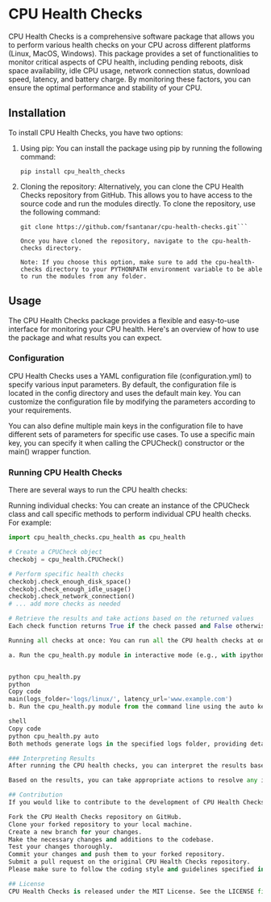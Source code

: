 
# CPU Health Checks

CPU Health Checks is a comprehensive software package that allows you to perform various health checks on your CPU across different platforms (Linux, MacOS, Windows). This package provides a set of functionalities to monitor critical aspects of CPU health, including pending reboots, disk space availability, idle CPU usage, network connection status, download speed, latency, and battery charge. By monitoring these factors, you can ensure the optimal performance and stability of your CPU.

## Installation

To install CPU Health Checks, you have two options:

1. Using pip: You can install the package using pip by running the following command:

   ```shell
   pip install cpu_health_checks

2. Cloning the repository: Alternatively, you can clone the CPU Health Checks repository from GitHub. This allows you to have access to the source code and run the modules directly. To clone the repository, use the following command:

   ```shell
   git clone https://github.com/fsantanar/cpu-health-checks.git```

   Once you have cloned the repository, navigate to the cpu-health-checks directory.

   Note: If you choose this option, make sure to add the cpu-health-checks directory to your PYTHONPATH environment variable to be able to run the modules from any folder.

## Usage
The CPU Health Checks package provides a flexible and easy-to-use interface for monitoring your CPU health. Here's an overview of how to use the package and what results you can expect.

### Configuration
CPU Health Checks uses a YAML configuration file (configuration.yml) to specify various input parameters. By default, the configuration file is located in the config directory and uses the default main key. You can customize the configuration file by modifying the parameters according to your requirements.

You can also define multiple main keys in the configuration file to have different sets of parameters for specific use cases. To use a specific main key, you can specify it when calling the CPUCheck() constructor or the main() wrapper function.

### Running CPU Health Checks
There are several ways to run the CPU health checks:

Running individual checks: You can create an instance of the CPUCheck class and call specific methods to perform individual CPU health checks. For example:

```python
import cpu_health_checks.cpu_health as cpu_health

# Create a CPUCheck object
checkobj = cpu_health.CPUCheck()

# Perform specific health checks
checkobj.check_enough_disk_space()
checkobj.check_enough_idle_usage()
checkobj.check_network_connection()
# ... add more checks as needed

# Retrieve the results and take actions based on the returned values
Each check function returns True if the check passed and False otherwise.

Running all checks at once: You can run all the CPU health checks at once using the main() wrapper function. There are two ways to do this:

a. Run the cpu_health.py module in interactive mode (e.g., with ipython or python -i) and then run main() using the desired input parameters to override the configuration file. For example:


python cpu_health.py
python
Copy code
main(logs_folder='logs/linux/', latency_url='www.example.com')
b. Run the cpu_health.py module from the command line using the auto keyword. This will automatically use the default configuration parameters defined in the configuration file to create a CPUCheck object and perform all the health checks. For example:

shell
Copy code
python cpu_health.py auto
Both methods generate logs in the specified logs folder, providing detailed information about the health check results.

### Interpreting Results
After running the CPU health checks, you can interpret the results based on the returned values from each check function. If a check passes (returns True), it means that the CPU health is satisfactory for that specific aspect. If a check fails (returns False), it indicates an issue with the CPU health in that particular area.

Based on the results, you can take appropriate actions to resolve any identified issues. For example, if the disk space check fails, you can free up disk space by removing unnecessary files or expanding the storage capacity.

## Contribution
If you would like to contribute to the development of CPU Health Checks, you can follow these steps:

Fork the CPU Health Checks repository on GitHub.
Clone your forked repository to your local machine.
Create a new branch for your changes.
Make the necessary changes and additions to the codebase.
Test your changes thoroughly.
Commit your changes and push them to your forked repository.
Submit a pull request on the original CPU Health Checks repository.
Please make sure to follow the coding style and guidelines specified in the repository to ensure consistency and maintainability.

## License
CPU Health Checks is released under the MIT License. See the LICENSE file for more details.

